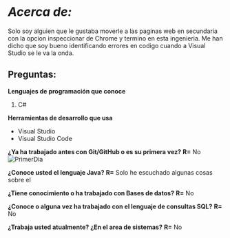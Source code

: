 

# *Acerca de:*
Solo soy alguien que le gustaba moverle a las paginas web en secundaria con la opcion inspeccionar de Chrome y termino en esta ingenieria.
Me han dicho que soy bueno identificando errores en codigo cuando a Visual Studio se le va la onda.

## Preguntas: 
**Lenguajes de programación que conoce**
1. C#

**Herramientas de desarrollo que usa**
* Visual Studio
* Visual Studio Code 

**¿Ya ha trabajado antes con Git/GitHub o es su primera vez?**
**R=** 
No
![PrimerDia](https://memegenerator.net/img/instances/75955969/es-mi-primer-dia.jpg)

**¿Conoce usted el lenguaje Java?**
**R=** 
Solo he escuchado algunas cosas sobre el

**¿Tiene conocimiento o ha trabajado con Bases de datos?**
**R=** 
No

**¿Conoce o alguna vez ha trabajado con el lenguaje de consultas SQL?**
**R=** 
No

**¿Trabaja usted atualmente? ¿En el area de sistemas?**
**R=** 
No
